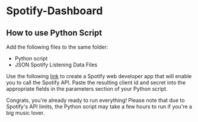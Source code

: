 # Spotify-Dashboard
## How to use Python Script
Add the following files to the same folder:
* Python script
* JSON Spotify Listening Data Files

Use the following [link](https://developer.spotify.com/documentation/web-api/concepts/apps "Named link title") to create a Spotify web developer app that will enable you to call the Spotify API. Paste the resulting client id and secret into the appropriate fields in the parameters section of your Python script.

Congrats, you're already ready to run everything! Please note that due to Spotify's API limits, the Python script may take a few hours to run if you're a big music lover.
